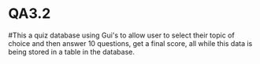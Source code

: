 # QA3.2 
#This a quiz database using Gui's to allow user to select their topic of choice and then answer 10 questions, get a final score, all while this data is being stored in a table in the database.